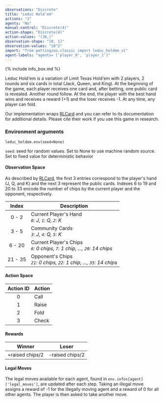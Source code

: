 ```yaml
---
observations: "Discrete"
title: "Leduc Hold'em"
actions: "2"
agents: "No"
manual-control: "Discrete(4)"
action-shape: "Discrete(4)"
action-values: "(36,)"
observation-shape: "[0, 1]"
observation-values: "10^2"
import: "from pettingzoo.classic import leduc_holdem_v1"
agent-labels: "agents= ['player_0', 'player_1']"
---
```


{% include info_box.md %}



Leduc Hold'em is a variation of Limit Texas Hold'em with 2 players, 2 rounds and six cards in total (Jack, Queen, and King). At the beginning of the game, each player receives one card and, after betting, one public card is revealed. Another round follow. At the end, the player with the best hand wins and receives a reward (+1) and the loser receives -1. At any time, any player can fold.   

Our implementation wraps [RLCard](http://rlcard.org/games.html#leduc-hold-em) and you can refer to its documentation for additional details. Please cite their work if you use this game in research.


### Environment arguments

```
leduc_holdem.env(seed=None)
```

`seed`:  seed for random values. Set to None to use machine random source. Set to fixed value for deterministic behavior


#### Observation Space

As described by [RLCard](https://github.com/datamllab/rlcard/blob/master/docs/games#leduc-holdem), the first 3 entries correspond to the player's hand (J, Q, and K) and the next 3 represent the public cards. Indexes 6 to 19 and 20 to 33 encode the number of chips by the current player and the opponent, respectively.

|  Index  | Description                                                                  |
|:-------:|------------------------------------------------------------------------------|
|  0 - 2  | Current Player's Hand<br>_`0`: J, `1`: Q, `2`: K_                            |
|  3 - 5  | Community Cards<br>_`3`: J, `4`: Q, `5`: K_                                  |
|  6 - 20 | Current Player's Chips<br>_`6`: 0 chips, `7`: 1 chip, ..., `20`: 14 chips_   |
| 21 - 35 | Opponent's Chips<br>_`21`: 0 chips, `22`: 1 chip, ..., `35`: 14 chips_       |

#### Action Space

| Action ID | Action |
|:---------:|--------|
|     0     | Call   |
|     1     | Raise  |
|     2     | Fold   |
|     3     | Check  |

#### Rewards

| Winner          | Loser           |
| :-------------: | :-------------: |
| +raised chips/2 | -raised chips/2 |

#### Legal Moves

The legal moves available for each agent, found in `env.infos[agent]['legal_moves']`, are updated after each step. Taking an illegal move assigns a reward of -1 for the illegally moving agent and a reward of 0 for all other agents. The player is then asked to take another move.
